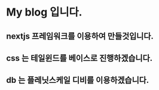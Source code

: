 # My blog 입니다.

## nextjs 프레임워크를 이용하여 만들것입니다.

## css 는 테일윈드를 베이스로 진행하겠습니다.

## db 는 플레닛스케일 디비를 이용하겠습니다.

